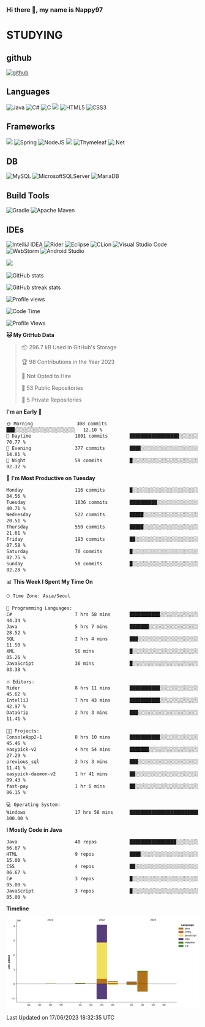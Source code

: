### Hi there 👋, my name is Nappy97

# STUDYING
## github
[<img src='https://cdn.jsdelivr.net/npm/simple-icons@3.0.1/icons/github.svg' alt='github' height='40'>](https://github.com/Nappy97)  

## Languages
![Java](https://img.shields.io/badge/java-%23ED8B00.svg?style=for-the-badge&logo=java&logoColor=white) ![C#](https://img.shields.io/badge/c%23-%23239120.svg?style=for-the-badge&logo=c-sharp&logoColor=white) ![C](https://img.shields.io/badge/c-%2300599C.svg?style=for-the-badge&logo=c&logoColor=white) <img src="https://img.shields.io/badge/javascript-F7DF1E?style=for-the-badge&logo=javascript&logoColor=black"> ![HTML5](https://img.shields.io/badge/html5-%23E34F26.svg?style=for-the-badge&logo=html5&logoColor=white) ![CSS3](https://img.shields.io/badge/css3-%231572B6.svg?style=for-the-badge&logo=css3&logoColor=white)

## Frameworks
<img src="https://img.shields.io/badge/bootstrap-7952B3?style=for-the-badge&logo=bootstrap&logoColor=white"> ![Spring](https://img.shields.io/badge/spring-%236DB33F.svg?style=for-the-badge&logo=spring&logoColor=white) ![NodeJS](https://img.shields.io/badge/node.js-6DA55F?style=for-the-badge&logo=node.js&logoColor=white) <img src="https://img.shields.io/badge/jQuery-0769AD?style=for-the-badge&logo=jquery&logoColor=white"> ![Thymeleaf](https://img.shields.io/badge/Thymeleaf-%23005C0F.svg?style=for-the-badge&logo=Thymeleaf&logoColor=white) ![.Net](https://img.shields.io/badge/.NET-5C2D91?style=for-the-badge&logo=.net&logoColor=white)

## DB
![MySQL](https://img.shields.io/badge/mysql-%2300f.svg?style=for-the-badge&logo=mysql&logoColor=white) ![MicrosoftSQLServer](https://img.shields.io/badge/Microsoft%20SQL%20Server-CC2927?style=for-the-badge&logo=microsoft%20sql%20server&logoColor=white) ![MariaDB](https://img.shields.io/badge/MariaDB-003545?style=for-the-badge&logo=mariadb&logoColor=white)

## Build Tools
![Gradle](https://img.shields.io/badge/Gradle-02303A.svg?style=for-the-badge&logo=Gradle&logoColor=white) ![Apache Maven](https://img.shields.io/badge/Apache%20Maven-C71A36?style=for-the-badge&logo=Apache%20Maven&logoColor=white)

## IDEs
![IntelliJ IDEA](https://img.shields.io/badge/IntelliJIDEA-000000.svg?style=for-the-badge&logo=intellij-idea&logoColor=white) ![Rider](https://img.shields.io/badge/Rider-000000.svg?style=for-the-badge&logo=Rider&logoColor=white&color=black&labelColor=crimson) ![Eclipse](https://img.shields.io/badge/Eclipse-FE7A16.svg?style=for-the-badge&logo=Eclipse&logoColor=white) ![CLion](https://img.shields.io/badge/CLion-black?style=for-the-badge&logo=clion&logoColor=white) ![Visual Studio Code](https://img.shields.io/badge/Visual%20Studio%20Code-0078d7.svg?style=for-the-badge&logo=visual-studio-code&logoColor=white) ![WebStorm](https://img.shields.io/badge/webstorm-143?style=for-the-badge&logo=webstorm&logoColor=white&color=black) ![Android Studio](https://img.shields.io/badge/Android%20Studio-3DDC84.svg?style=for-the-badge&logo=android-studio&logoColor=white)

<div>
  <img  src="https://github-readme-stats.vercel.app/api/top-langs/?username=Nappy97&langs_count=8&exclude_repo=Example-deep-learning-from-scratch&layout=compact&line_height=24&hide_border=true&title_color=d88e82&card_width=280">
<div>
  
![GitHub stats](https://github-readme-stats.vercel.app/api?username=Nappy97&show_icons=true)  

![GitHub streak stats](https://github-readme-streak-stats.herokuapp.com/?user=Nappy97)  

![Profile views](https://gpvc.arturio.dev/Nappy97)  

<!--START_SECTION:waka-->
![Code Time](http://img.shields.io/badge/Code%20Time-46%20hrs%2057%20mins-blue)

![Profile Views](http://img.shields.io/badge/Profile%20Views-8-blue)

**🐱 My GitHub Data** 

> 📦 296.7 kB Used in GitHub's Storage 
 > 
> 🏆 98 Contributions in the Year 2023
 > 
> 🚫 Not Opted to Hire
 > 
> 📜 53 Public Repositories 
 > 
> 🔑 5 Private Repositories 
 > 
**I'm an Early 🐤** 

```text
🌞 Morning                308 commits         ███░░░░░░░░░░░░░░░░░░░░░░   12.10 % 
🌆 Daytime                1801 commits        ██████████████████░░░░░░░   70.77 % 
🌃 Evening                377 commits         ████░░░░░░░░░░░░░░░░░░░░░   14.81 % 
🌙 Night                  59 commits          █░░░░░░░░░░░░░░░░░░░░░░░░   02.32 % 
```
📅 **I'm Most Productive on Tuesday** 

```text
Monday                   116 commits         █░░░░░░░░░░░░░░░░░░░░░░░░   04.56 % 
Tuesday                  1036 commits        ██████████░░░░░░░░░░░░░░░   40.71 % 
Wednesday                522 commits         █████░░░░░░░░░░░░░░░░░░░░   20.51 % 
Thursday                 550 commits         █████░░░░░░░░░░░░░░░░░░░░   21.61 % 
Friday                   193 commits         ██░░░░░░░░░░░░░░░░░░░░░░░   07.58 % 
Saturday                 70 commits          █░░░░░░░░░░░░░░░░░░░░░░░░   02.75 % 
Sunday                   58 commits          █░░░░░░░░░░░░░░░░░░░░░░░░   02.28 % 
```


📊 **This Week I Spent My Time On** 

```text
🕑︎ Time Zone: Asia/Seoul

💬 Programming Languages: 
C#                       7 hrs 58 mins       ███████████░░░░░░░░░░░░░░   44.34 % 
Java                     5 hrs 7 mins        ███████░░░░░░░░░░░░░░░░░░   28.52 % 
SQL                      2 hrs 4 mins        ███░░░░░░░░░░░░░░░░░░░░░░   11.50 % 
XML                      56 mins             █░░░░░░░░░░░░░░░░░░░░░░░░   05.26 % 
JavaScript               36 mins             █░░░░░░░░░░░░░░░░░░░░░░░░   03.38 % 

🔥 Editors: 
Rider                    8 hrs 11 mins       ███████████░░░░░░░░░░░░░░   45.62 % 
IntelliJ                 7 hrs 43 mins       ███████████░░░░░░░░░░░░░░   42.97 % 
DataGrip                 2 hrs 3 mins        ███░░░░░░░░░░░░░░░░░░░░░░   11.41 % 

🐱‍💻 Projects: 
ConsoleApp2-1            8 hrs 10 mins       ███████████░░░░░░░░░░░░░░   45.46 % 
easypick-v2              4 hrs 54 mins       ███████░░░░░░░░░░░░░░░░░░   27.29 % 
previous_sql             2 hrs 3 mins        ███░░░░░░░░░░░░░░░░░░░░░░   11.41 % 
easypick-daemon-v2       1 hr 41 mins        ██░░░░░░░░░░░░░░░░░░░░░░░   09.43 % 
fast-pay                 1 hr 6 mins         ██░░░░░░░░░░░░░░░░░░░░░░░   06.15 % 

💻 Operating System: 
Windows                  17 hrs 58 mins      █████████████████████████   100.00 % 
```

**I Mostly Code in Java** 

```text
Java                     40 repos            █████████████████░░░░░░░░   66.67 % 
HTML                     9 repos             ████░░░░░░░░░░░░░░░░░░░░░   15.00 % 
CSS                      4 repos             ██░░░░░░░░░░░░░░░░░░░░░░░   06.67 % 
C#                       3 repos             █░░░░░░░░░░░░░░░░░░░░░░░░   05.00 % 
JavaScript               3 repos             █░░░░░░░░░░░░░░░░░░░░░░░░   05.00 % 
```



**Timeline**

![Lines of Code chart](https://raw.githubusercontent.com/Nappy97/Nappy97/main/assets/bar_graph.png)


 Last Updated on 17/06/2023 18:32:35 UTC
<!--END_SECTION:waka-->
